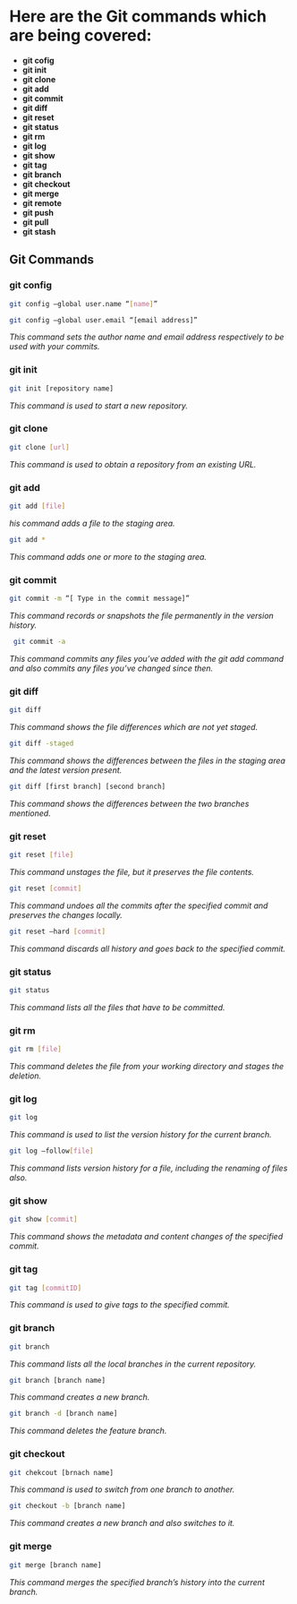 # Here are the Git commands which are being covered:

- **git cofig**
- **git init**
- **git clone**
- **git add**
- **git commit**
- **git diff**
- **git reset**
- **git status**
- **git rm**
- **git log**
- **git show**
- **git tag**
- **git branch**
- **git checkout**
- **git merge**
- **git remote**
- **git push**
- **git pull**
- **git stash**

## Git Commands

### git config

```sh
git config –global user.name “[name]”
```
```sh
git config –global user.email “[email address]”
```
*This command sets the author name and email address respectively to be used with your commits.*

### git init
```sh
git init [repository name]
```
*This command is used to start a new repository.*

### git clone
```sh
git clone [url]
```
_This command is used to obtain a repository from an existing URL._

### git add
```sh
git add [file]
```
_his command adds a file to the staging area._

```sh
git add *
```
_This command adds one or more to the staging area._

### git commit
```sh
git commit -m “[ Type in the commit message]”
```
_This command records or snapshots the file permanently in the version history._

```sh
 git commit -a
```
*This command commits any files you’ve added with the git add command and also commits any files you’ve changed since then.*

### git diff
```sh
git diff
```
*This command shows the file differences which are not yet staged.*

```sh
git diff -staged
```
*This command shows the differences between the files in the staging area and the latest version present.*

```sh
git diff [first branch] [second branch]
```
*This command shows the differences between the two branches mentioned.*

### git reset
```sh
git reset [file]
```
*This command unstages the file, but it preserves the file contents.*

```sh
git reset [commit]
```
*This command undoes all the commits after the specified commit and preserves the changes locally.*

```sh
git reset –hard [commit]
```
*This command discards all history and goes back to the specified commit.*

### git status
```sh
git status
```
*This command lists all the files that have to be committed.*

### git rm
```sh
git rm [file]
```
*This command deletes the file from your working directory and stages the deletion.*

### git log
```sh
git log
```
*This command is used to list the version history for the current branch.*

```sh
git log –follow[file]
```
*This command lists version history for a file, including the renaming of files also.*

### git show
```sh
git show [commit]
```
*This command shows the metadata and content changes of the specified commit.*

### git tag
```sh
git tag [commitID]
```
*This command is used to give tags to the specified commit.*

### git branch
```sh
git branch
```
*This command lists all the local branches in the current repository.*

```sh
git branch [branch name]
```
*This command creates a new branch.*

```sh
git branch -d [branch name]
```
*This command deletes the feature branch.*

### git checkout
```sh
git chekcout [brnach name]
```
*This command is used to switch from one branch to another.*

```sh
git checkout -b [branch name]
```
*This command creates a new branch and also switches to it.*

### git merge
```sh
git merge [branch name]
```
*This command merges the specified branch’s history into the current branch.*

